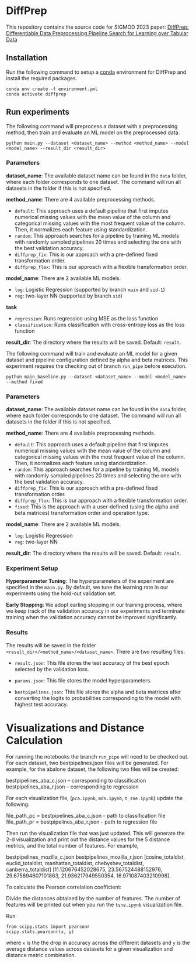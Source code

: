 # DiffPrep

This repository contains the source code for SIGMOD 2023 paper: [DiffPrep: Differentiable Data Preprocessing Pipeline Search for Learning over Tabular Data](https://arxiv.org/pdf/2308.10915.pdf)

## Installation
Run the following command to setup a [conda](https://www.anaconda.com) environment for DiffPrep and install the required packages.

```
conda env create -f environment.yml
conda activate diffprep
```

## Run experiments
The following command will preprocess a dataset with a preprocessing method, then train and evaluate an ML model on the preprocessed data.

```
python main.py --dataset <dataset_name> --method <method_name> --model <model_name> --result_dir <result_dir>
```
### Parameters
**dataset_name**: The available dataset name can be found in the `data` folder, where each folder corresponds to one dataset. The command will run all datasets in the folder if this is not specified.

**method_name**: There are 4 available preprocessing methods.

- `default`: This approach uses a default pipeline that first imputes numerical missing values with the mean value of the column and categorical missing values with the most frequent value of the column. Then, it normalizes each feature using standardization. 
- `random`: This approach searches for a pipeline by training ML models with randomly sampled pipelines 20 times and selecting the one with the best validation accuracy.
- `diffprep_fix`: This is our approach with a pre-defined fixed transformation order.
- `diffprep_flex`: This is our approach with a flexible transformation order.

**model_name**: There are 2 available ML models.
- `log`: Logistic Regression (supported by branch `main` and `sid-1`)
- `reg`: two-layer NN (supported by branch `sid`)

**task**
- `regression`: Runs regression using MSE as the loss function
- `classification`: Runs classification with cross-entropy loss as the loss function

**result_dir**: The directory where the results will be saved. Default: `result`.

The following command will train and evaluate an ML model for a given dataset and pipeline configuration defined by alpha and beta matrices. This experiment requires the checking out of branch `run_pipe` before execution.

```
python main_baseline.py --dataset <dataset_name> --model <model_name> --method fixed
```

### Parameters
**dataset_name**: The available dataset name can be found in the `data` folder, where each folder corresponds to one dataset. The command will run all datasets in the folder if this is not specified.

**method_name**: There are 4 available preprocessing methods.

- `default`: This approach uses a default pipeline that first imputes numerical missing values with the mean value of the column and categorical missing values with the most frequent value of the column. Then, it normalizes each feature using standardization. 
- `random`: This approach searches for a pipeline by training ML models with randomly sampled pipelines 20 times and selecting the one with the best validation accuracy.
- `diffprep_fix`: This is our approach with a pre-defined fixed transformation order.
- `diffprep_flex`: This is our approach with a flexible transformation order.
- `fixed`: This is the approach with a user-defined (using the alpha and beta matrices) transformation order and operation type.

**model_name**: There are 2 available ML models.
- `log`: Logistic Regression
- `reg`: two-layer NN

**result_dir**: The directory where the results will be saved. Default: `result`.

### Experiment Setup
**Hyperparameter Tuning**: The hyperparameters of the experiment are specified in the `main.py`. By default, we tune the learning rate in our experiments using the hold-out validation set. 

**Early Stopping**: We adopt earling stopping in our training process, where we keep track of the validation accuracy in our experiments and terminate training when the validation accuracy cannot be improved significantly.

### Results
The results will be saved in the folder `<result_dir>/<method_name>/<dataset_name>`. There are two resulting files:

- `result.json`:  This file stores the test accuracy of the best epoch selected by the validation loss.

- `params.json`: This file stores the model hyperparameters.

- `bestpipelines.json`: This file stores the alpha and beta matrices after converting the logits to probabilities corresponding to the model with highest test accuracy.   


# Visualizations and Distance Calculation
For running the notebooks the branch `run_pipe` will need to be checked out. For each dataset, two bestpipelines.json files will be generated. For example, for the abalone dataset, the following two files will be created:

bestpipelines_aba_c.json – corresponding to classification
bestpipelines_aba_r.json – corresponding to regression

For each visualization file, (`pca.ipynb`, `mds.ipynb`, `t_sne.ipynb`) update the following:

file_path_pc = bestpipelines_aba_c.json  - path to classification file 
file_path_pr = bestpipelines_aba_r.json  - path to regression file 

Then run the visualization file that was just updated. This will generate the 2-d visualization and print out the distance values for the 5 distance metrics, and the total number of features. For example,

bestpipelines_mozilla_c.json bestpipelines_mozilla_r.json 
[cosine_totaldist, euclid_totaldist, manhattan_totaldist, chebyshev_totaldist, canberra_totaldist] 
[11.120676452028675, 23.567524488152976, 29.675894607101863, 21.936217949550354, 16.971087403210998].

To calculate the Pearson correlation coefficient:

Divide the distances obtained by the number of features. The number of features will be printed out when you run the `tsne.ipynb` visualization file.

Run 
```
from scipy.stats import pearsonr 
scipy.stats.pearsonr(x, y)
```

where `x` is the the drop in accuracy across the different datasets and `y`  is the average distance values across datasets for a given visualization and distance metric combination.



